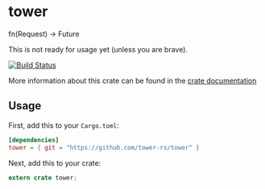 # tower

fn(Request) -> Future<Response>

This is not ready for usage yet (unless you are brave).

[![Build Status](https://travis-ci.org/tower-rs/tower.svg?branch=master)](https://travis-ci.org/tower-rs/tower)

More information about this crate can be found in the [crate documentation][dox]

[dox]: https://tower-rs.github.io/tower/tower

## Usage

First, add this to your `Cargo.toml`:

```toml
[dependencies]
tower = { git = "https://github.com/tower-rs/tower" }
```

Next, add this to your crate:

```rust
extern crate tower;
```
